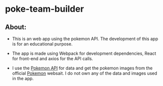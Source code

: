 # poke-team-builder

## About: 

- This is an web app using the pokemon API. The development of this app is for an educational purpose.

- The app is made using Webpack for development dependencies, React for front-end and axios for the API calls.

- I use the [Pokemon API](https://pokeapi.co) for data and get the pokemon images from the official [Pokemon](https://www.pokemon.com/us/) websait. I do not own any of the data and images used in the app.